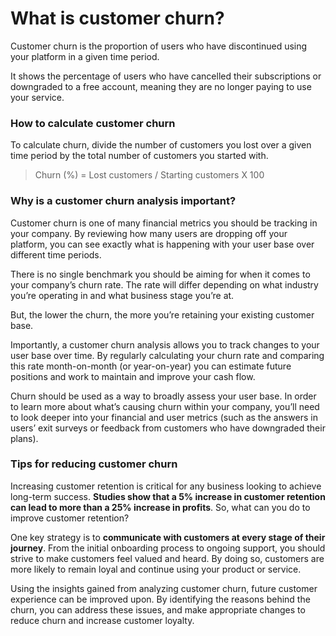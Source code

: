 # What is customer churn?

Customer churn is the proportion of users who have discontinued using your platform in a given time period.

It shows the percentage of users who have cancelled their subscriptions or downgraded to a free account, meaning they are no longer paying to use your service.

### How to calculate customer churn

To calculate churn, divide the number of customers you lost over a given time period by the total number of customers you started with.

>
> Churn (%) = Lost customers / Starting customers X 100
>


### Why is a customer churn analysis important?

Customer churn is one of many financial metrics you should be tracking in your company. By reviewing how many users are dropping off your platform, you can see exactly what is happening with your user base over different time periods.

There is no single benchmark you should be aiming for when it comes to your company’s churn rate. The rate will differ depending on what industry you’re operating in and what business stage you’re at.

But, the lower the churn, the more you’re retaining your existing customer base.

Importantly, a customer churn analysis allows you to track changes to your user base over time. By regularly calculating your churn rate and comparing this rate month-on-month (or year-on-year) you can estimate future positions and work to maintain and improve your cash flow.

Churn should be used as a way to broadly assess your user base. In order to learn more about what’s causing churn within your company, you’ll need to look deeper into your financial and user metrics (such as the answers in users’ exit surveys or feedback from customers who have downgraded their plans).

### Tips for reducing customer churn

Increasing customer retention is critical for any business looking to achieve long-term success. __Studies show that a 5% increase in customer retention can lead to more than a 25% increase in profits__. So, what can you do to improve customer retention?

One key strategy is to **communicate with customers at every stage of their journey**. From the initial onboarding process to ongoing support, you should strive to make customers feel valued and heard. By doing so, customers are more likely to remain loyal and continue using your product or service.

Using the insights gained from analyzing customer churn, future customer experience can be improved upon. By identifying the reasons behind the churn, you can address these issues, and make appropriate changes to reduce churn and increase customer loyalty.
